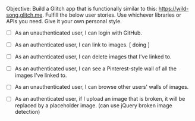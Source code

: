 Objective: Build a Glitch app that is functionally similar to this: https://wild-song.glitch.me.
Fulfill the below user stories. Use whichever libraries or APIs you need. Give it your own personal style.
- [ ] As an unauthenticated user, I can login with GitHub.
  
- [ ] As an authenticated user, I can link to images. [ doing ]
  
- [ ] As an authenticated user, I can delete images that I've linked to.
  
- [ ] As an authenticated user, I can see a Pinterest-style wall of all the images I've linked to.
  
- [ ] As an unauthenticated user, I can browse other users' walls of images.
  
- [ ] As an authenticated user, if I upload an image that is broken, it will be replaced by a placeholder image. (can use jQuery broken image detection)
